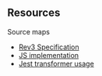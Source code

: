## Resources

Source maps

- [Rev3 Specification](https://github.com/tc39/source-map-spec/blob/main/source-map-rev3.md#index-map-supporting-post-processing)
- [JS implementation](https://github.com/jridgewell/trace-mapping/blob/5a8583c2005a8ea9fdfd12bdf36d9bd73351cf2c/src/types.ts#L4-L19)
- [Jest transformer usage](https://github.com/jestjs/jest/blob/a30a52fbdd35db6ca7cfc2f03efc03153da18e99/packages/jest-transform/src/types.ts#L26-L34)
